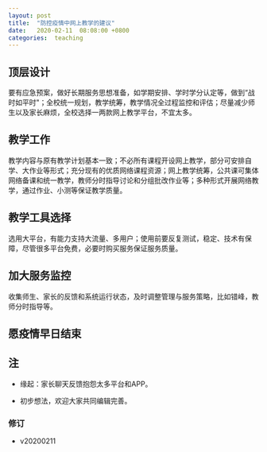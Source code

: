 ```yaml
---
layout: post
title:  "防控疫情中网上教学的建议"
date:   2020-02-11  08:08:00 +0800
categories:  teaching
---
```



## 顶层设计

要有应急预案，做好长期服务思想准备，如学期安排、学时学分认定等，做到“战时如平时"；全校统一规划，教学统筹，教学情况全过程监控和评估；尽量减少师生以及家长麻烦，全校选择一两款网上教学平台，不宜太多。

## 教学工作

教学内容与原有教学计划基本一致；不必所有课程开设网上教学，部分可安排自学、大作业等形式；充分现有的优质网络课程资源；网上教学统筹，公共课可集体网络备课和统一教学，教师分时指导讨论和分组批改作业等；多种形式开展网络教学，通过作业、小测等保证教学质量。

## 教学工具选择

选用大平台，有能力支持大流量、多用户；使用前要反复测试，稳定、技术有保障，尽管很多平台免费，必要时购买服务保证服务质量。

## 加大服务监控

收集师生、家长的反馈和系统运行状态，及时调整管理与服务策略，比如错峰，教师分时指导等。



## 愿疫情早日结束



## 注

- 缘起：家长聊天反馈抱怨太多平台和APP。

- 初步想法，欢迎大家共同编辑完善。

### 修订
- v20200211
